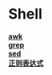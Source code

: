 # Shell

**[awk](https://github.com/lowkeyway/Embedded/blob/master/Software/Language/Shell/awk.md)**  
**[grep](https://github.com/lowkeyway/Embedded/blob/master/Software/Language/Shell/grep.md)**  
**[sed](https://github.com/lowkeyway/Embedded/blob/master/Software/Language/Shell/sed.md)**  
**[正则表达式](https://github.com/lowkeyway/Embedded/blob/master/Software/Language/Shell/%E6%AD%A3%E5%88%99%E8%A1%A8%E8%BE%BE%E5%BC%8F.md)**
